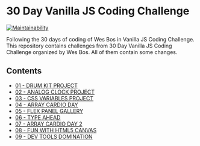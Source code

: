 # 30 Day Vanilla JS Coding Challenge

[![Maintainability](https://api.codeclimate.com/v1/badges/a99a88d28ad37a79dbf6/maintainability)](https://codeclimate.com/github/olgaisaeva/wesbos-js30-challenge/maintainability)

Following the 30 days of coding of Wes Bos in Vanilla JS Coding Challenge.
This repository contains challenges from 30 Day Vanilla JS Coding Challenge organized by Wes Bos. All of them contain some changes.

## Contents

- [01 - DRUM KIT PROJECT](https://github.com/olgaisaeva/wesbos-js30-challenge/tree/master/01-js-drum-kit)
- [02 - ANALOG CLOCK PROJECT](https://github.com/olgaisaeva/wesbos-js30-challenge/tree/master/02-analog-clock)
- [03 - CSS VARIABLES PROJECT](https://github.com/olgaisaeva/wesbos-js30-challenge/tree/master/03-css-variables)
- [04 - ARRAY CARDIO DAY](https://github.com/olgaisaeva/wesbos-js30-challenge/tree/master/04-array-cardio-day)
- [05 - FLEX PANEL GALLERY](https://github.com/olgaisaeva/wesbos-js30-challenge/tree/master/05-flex-panel-gallery)
- [06 - TYPE AHEAD](https://github.com/olgaisaeva/wesbos-js30-challenge/tree/master/06-type-ahead)
- [07 - ARRAY CARDIO DAY 2](https://github.com/olgaisaeva/wesbos-js30-challenge/tree/master/07-array-cardio-day-2)
- [08 - FUN WITH HTML5 CANVAS](https://github.com/olgaisaeva/wesbos-js30-challenge/tree/master/08-fun-with-HTML5-canvas)
- [09 - DEV TOOLS DOMINATION](https://github.com/olgaisaeva/wesbos-js30-challenge/tree/master/09-dev-tools-domination)
